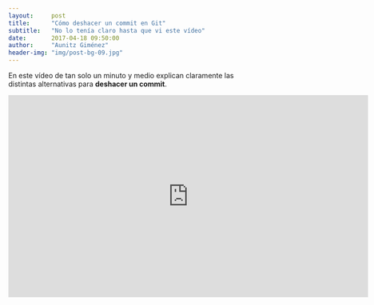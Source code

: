 ```yaml
---
layout:     post
title:      "Cómo deshacer un commit en Git"
subtitle:   "No lo tenía claro hasta que vi este vídeo"
date:       2017-04-18 09:50:00
author:     "Aunitz Giménez"
header-img: "img/post-bg-09.jpg"
---
```


<p>En este vídeo de tan solo un minuto y medio explican claramente las distintas alternativas para <strong>deshacer un commit</strong>.</p>

<p><iframe width="720" height="405" src="https://www.youtube-nocookie.com/embed/XiFYShmnI4k?rel=0&amp;showinfo=0" frameborder="0" allowfullscreen></iframe></p>